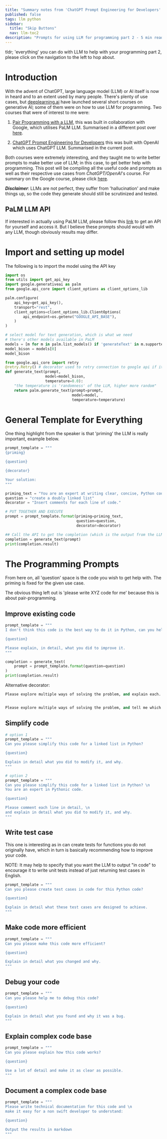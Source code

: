 ```yaml
---
title: "Summary notes from 'ChatGPT Prompt Engineering for Developers' "
published: false
tags: llm python 
sidebar:
  title: "Skip Buttons"
  nav: llm-toc2
description: "Prompts for using LLM for programming part 2 - 5 min read"
---
```


tldr; 'everything' you can do with LLM to help with your programming part 2, please click on the navigation to the left to hop about.

# Introduction
With the advent of ChatGPT, large language model (LLM) or AI itself is now in heard and to an extent used by many people. There's plenty of use cases, but [deeplearning.ai](https://www.deeplearning.ai/short-courses/) have launched several short courses on generative AI; some of them were on how to use LLM for programming. Two courses that were of interest to me were:

1) [Pair Programming with a LLM](https://www.deeplearning.ai/short-courses/pair-programming-llm/), this was built in collaboration with Google, which utilises PaLM LLM. Summarised in a different post over [here](/2023/09/28/pair-programming-llm/).

2)  [ChatGPT Prompt Engineering for Developers](https://www.deeplearning.ai/short-courses/chatgpt-prompt-engineering-for-developers/) this was built with OpenAI which uses ChatGPT LLM. Summarised in the current post.

Both courses were extremely interesting, and they taught me to write better prompts to make better use of LLM; in this case, to get better help with programming. This post will be compiling all the useful code and prompts as well as their respective use cases from _ChatGPT/OpenAI_'s course. For summary on the Google course, please click [here](/2023/09/28/pair-programming-llm/).

**_Disclaimer_**: LLMs are not perfect, they suffer from 'hallucination' and make things up, so the code they generate should still be scrutinized and tested.

## PaLM LLM API
If interested in actually using PaLM LLM, please follow this [link](https://developers.generativeai.google/tutorials/setup) to get an API for yourself and access it. But I believe these prompts should would with any LLM, though obviously results may differ. 

<a class="anchor" id="import"></a>

# Import and setting up model
The following is to import the model using the API key
```python
import os
from utils import get_api_key
import google.generativeai as palm
from google.api_core import client_options as client_options_lib

palm.configure(
    api_key=get_api_key(),
    transport="rest",
    client_options=client_options_lib.ClientOptions(
        api_endpoint=os.getenv("GOOGLE_API_BASE"),
    )
)

# select model for text generation, which is what we need 
# there's other models available in PaLM
models = [m for m in palm.list_models() if 'generateText' in m.supported_generation_methods]
model_bison = models[0]
model_bison

from google.api_core import retry
@retry.Retry() # decorator used to retry connection to google api if it fails
def generate_text(prompt, 
                  model=model_bison, 
                  temperature=0.0):
    "the temperature is 'randomness' of the LLM, higher more random"
    return palm.generate_text(prompt=prompt,
                              model=model,
                              temperature=temperature)
```

<a class="anchor" id="template"></a>

# General Template for Everything
One thing highlight from the speaker is that 'priming' the LLM is really important, example below.

```python
prompt_template = """
{priming}

{question}

{decorator}

Your solution:
"""

priming_text = "You are an expert at writing clear, concise, Python code."
question = "create a doubly linked list"
decorator = "Insert comments for each line of code."

# PUT TOGETHER AND EXECUTE
prompt = prompt_template.format(priming=priming_text,
                                question=question,
                                decorator=decorator)

## Call the API to get the completion (which is the output from the LLM)
completion = generate_text(prompt)
print(completion.result)
```

# The Programming Prompts 
From here on, all 'question' space is the code you wish to get help with. The priming is fixed for the given use case.

The obvious thing left out is 'please write XYZ code for me' because this is about pair-programming.

<a class="anchor" id="improve"></a>

## Improve existing code
```python
prompt_template = """
I don't think this code is the best way to do it in Python, can you help me?

{question}

Please explain, in detail, what you did to improve it.
"""

completion = generate_text(
    prompt = prompt_template.format(question=question)
)
print(completion.result)
```

Alternative decorator:

```python
Please explore multiple ways of solving the problem, and explain each.


Please explore multiple ways of solving the problem, and tell me which is the most Pythonic
```
<a class="anchor" id="simplify"></a>

## Simplify code 

```python
# option 1
prompt_template = """
Can you please simplify this code for a linked list in Python?

{question}

Explain in detail what you did to modify it, and why.
"""

# option 2
prompt_template = """
Can you please simplify this code for a linked list in Python? \n
You are an expert in Pythonic code.

{question}

Please comment each line in detail, \n
and explain in detail what you did to modify it, and why.
"""
```

<a class="anchor" id="test"></a>

## Write test case
This one is interesting as in can create tests for functions you do not originally have, which in turn is basically recommending how to improve your code.

NOTE: It may help to specify that you want the LLM to output "in code" to encourage it to write unit tests instead of just returning test cases in English.

```python
prompt_template = """
Can you please create test cases in code for this Python code?

{question}

Explain in detail what these test cases are designed to achieve.
"""
```

<a class="anchor" id="efficient"></a>

## Make code more efficient
```python
prompt_template = """
Can you please make this code more efficient?

{question}

Explain in detail what you changed and why.
"""
```

<a class="anchor" id="debug"></a>

## Debug your code
```python
prompt_template = """
Can you please help me to debug this code?

{question}

Explain in detail what you found and why it was a bug.
"""
```

<a class="anchor" id="explain"></a>

## Explain complex code base
```python
prompt_template = """
Can you please explain how this code works?

{question}

Use a lot of detail and make it as clear as possible.
"""
```

<a class="anchor" id="document"></a>

## Document a complex code base
```python
prompt_template = """
Please write technical documentation for this code and \n
make it easy for a non swift developer to understand:

{question}

Output the results in markdown
"""
```